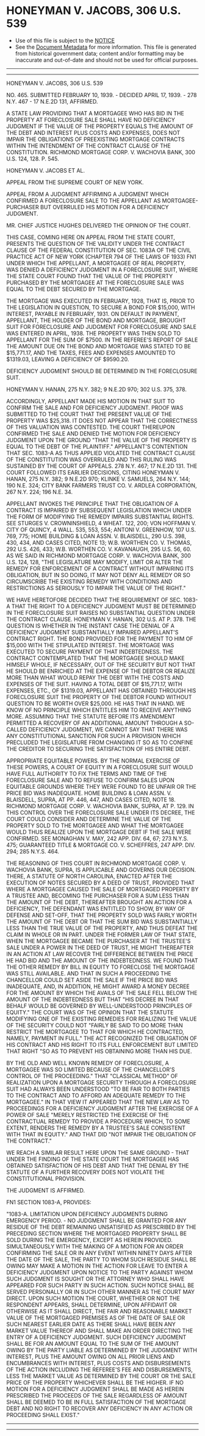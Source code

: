 ---
---

# HONEYMAN V. JACOBS, 306 U.S. 539

* Use of this file is subject to the [NOTICE](https://github.com/publicdocs/notice/blob/master/NOTICE)
* See the [Document Metadata](../../../) for more information.
  This file is generated from historical government data; content and/or formatting may be inaccurate and out-of-date and should not be used for official purposes.

----------
----------

HONEYMAN V. JACOBS, 306 U.S. 539

NO. 465.  SUBMITTED FEBRUARY 10, 1939.  - DECIDED APRIL 17, 1939.  - 278 N.Y. 467 - 17 N.E.2D 131, AFFIRMED.

A STATE LAW PROVIDING THAT A MORTGAGEE WHO HAS BID IN THE PROPERTY AT FORECLOSURE SALE SHALL HAVE NO DEFICIENCY JUDGMENT IF THE VALUE OF THE PROPERTY EQUALS THE AMOUNT OF THE DEBT AND INTEREST PLUS COSTS AND EXPENSES, DOES NOT IMPAIR THE OBLIGATIONS OF PREEXISTING MORTGAGE CONTRACTS WITHIN THE INTENDMENT OF THE CONTRACT CLAUSE OF THE CONSTITUTION.  RICHMOND MORTGAGE CORP. V. WACHOVIA BANK, 300 U.S. 124, 128.  P. 545.

HONEYMAN V. JACOBS ET AL.

APPEAL FROM THE SUPREME COURT OF NEW YORK.

APPEAL FROM A JUDGMENT AFFIRMING A JUDGMENT WHICH CONFIRMED A FORECLOSURE SALE TO THE APPELLANT AS MORTGAGEE-PURCHASER BUT OVERRULED HIS MOTION FOR A DEFICIENCY JUDGMENT.

MR. CHIEF JUSTICE HUGHES DELIVERED THE OPINION OF THE COURT.

THIS CASE, COMING HERE ON APPEAL FROM THE STATE COURT, PRESENTS THE QUESTION OF THE VALIDITY UNDER THE CONTRACT CLAUSE OF THE FEDERAL CONSTITUTION OF SEC. 1083A OF THE CIVIL PRACTICE ACT OF NEW YORK (CHAPTER 794 OF THE LAWS OF 1933)  FN1  UNDER WHICH THE APPELLANT, A MORTGAGEE OF REAL PROPERTY, WAS DENIED A DEFICIENCY JUDGMENT IN A FORECLOSURE SUIT, WHERE THE STATE COURT FOUND THAT THE VALUE OF THE PROPERTY PURCHASED BY THE MORTGAGEE AT THE FORECLOSURE SALE WAS EQUAL TO THE DEBT SECURED BY THE MORTGAGE.

THE MORTGAGE WAS EXECUTED IN FEBRUARY, 1928, THAT IS, PRIOR TO THE LEGISLATION IN QUESTION, TO SECURE A BOND FOR $15,000, WITH INTEREST, PAYABLE IN FEBRUARY, 1931.  ON DEFAULT IN PAYMENT, APPELLANT, THE HOLDER OF THE BOND AND MORTGAGE, BROUGHT SUIT FOR FORECLOSURE AND JUDGMENT FOR FORECLOSURE AND SALE WAS ENTERED IN APRIL, 1938.  THE PROPERTY WAS THEN SOLD TO APPELLANT FOR THE SUM OF $7500.  IN THE REFEREE'S REPORT OF SALE THE AMOUNT DUE ON THE BOND AND MORTGAGE WAS STATED TO BE $15,771.17, AND THE TAXES, FEES AND EXPENSES AMOUNTED TO $1319.03, LEAVING A DEFICIENCY OF $9590.20.

DEFICIENCY JUDGMENT SHOULD BE DETERMINED IN THE FORECLOSURE SUIT.

HONEYMAN V. HANAN, 275 N.Y. 382; 9 N.E.2D 970; 302 U.S. 375, 378.

ACCORDINGLY, APPELLANT MADE HIS MOTION IN THAT SUIT TO CONFIRM THE SALE AND FOR DEFICIENCY JUDGMENT.  PROOF WAS SUBMITTED TO THE COURT THAT THE PRESENT VALUE OF THE PROPERTY WAS $25,318.  IT DOES NOT APPEAR THAT THE CORRECTNESS OF THIS VALUATION WAS CONTESTED.  THE COURT THEREUPON CONFIRMED THE SALE AND DENIED THE MOTION FOR DEFICIENCY JUDGMENT UPON THE GROUND "THAT THE VALUE OF THE PROPERTY IS EQUAL TO THE DEBT OF THE PLAINTIFF."  APPELLANT'S CONTENTION THAT SEC. 1083-A AS THUS APPLIED VIOLATED THE CONTRACT CLAUSE OF THE CONSTITUTION WAS OVERRULED AND THIS RULING WAS SUSTAINED BY THE COURT OF APPEALS.  278 N.Y. 467; 17 N.E.2D 131.  THE COURT FOLLOWED ITS EARLIER DECISIONS, CITING HONEYMAN V. HANAN, 275 N.Y. 382; 9 N.E.2D 970; KLINKE V. SAMUELS, 264 N.Y. 144; 190 N.E. 324; CITY BANK FARMERS TRUST CO. V. ARDLEA CORPORATION, 267 N.Y. 224; 196 N.E. 34.

APPELLANT INVOKES THE PRINCIPLE THAT THE OBLIGATION OF A CONTRACT IS IMPAIRED BY SUBSEQUENT LEGISLATION WHICH UNDER THE FORM OF MODIFYING THE REMEDY IMPAIRS SUBSTANTIAL RIGHTS.  SEE STURGES V. CROWNINSHIELD, 4 WHEAT.  122, 200; VON HOFFMAN V. CITY OF QUINCY, 4 WALL.  535, 553, 554; ANTONI V. GREENHOW, 107 U.S. 769, 775; HOME BUILDING & LOAN ASSN. V. BLAISDELL, 290 U.S. 398, 430, 434, AND CASES CITED, NOTE 13; W.B. WORTHEN CO. V. THOMAS, 292 U.S. 426, 433; W.B. WORTHEN CO. V. KAVANAUGH, 295 U.S. 56, 60.  AS WE SAID IN RICHMOND MORTGAGE CORP. V. WACHOVIA BANK, 300 U.S. 124, 128, "THE LEGISLATURE MAY MODIFY, LIMIT OR ALTER THE REMEDY FOR ENFORCEMENT OF A CONTRACT WITHOUT IMPAIRING ITS OBLIGATION, BUT IN SO DOING, IT MAY NOT DENY ALL REMEDY OR SO CIRCUMSCRIBE THE EXISTING REMEDY WITH CONDITIONS AND RESTRICTIONS AS SERIOUSLY TO IMPAIR THE VALUE OF THE RIGHT."

WE HAVE HERETOFORE DECIDED THAT THE REQUIREMENT OF SEC. 1083-A THAT THE RIGHT TO A DEFICIENCY JUDGMENT MUST BE DETERMINED IN THE FORECLOSURE SUIT RAISES NO SUBSTANTIAL QUESTION UNDER THE CONTRACT CLAUSE.  HONEYMAN V. HANAN, 302 U.S. AT P. 378.  THE QUESTION IS WHETHER IN THE INSTANT CASE THE DENIAL OF A DEFICIENCY JUDGMENT SUBSTANTIALLY IMPAIRED APPELLANT'S CONTRACT RIGHT.  THE BOND PROVIDED FOR THE PAYMENT TO HIM OF $15,000 WITH THE STIPULATED INTEREST.  THE MORTGAGE WAS EXECUTED TO SECURE PAYMENT OF THAT INDEBTEDNESS.  THE CONTRACT CONTEMPLATED THAT THE MORTGAGEE SHOULD MAKE HIMSELF WHOLE, IF NECESSARY, OUT OF THE SECURITY BUT NOT THAT HE SHOULD BE ENRICHED AT THE EXPENSE OF THE DEBTOR OR REALIZE MORE THAN WHAT WOULD REPAY THE DEBT WITH THE COSTS AND EXPENSES OF THE SUIT.  HAVING A TOTAL DEBT OF $15,771.17, WITH EXPENSES, ETC., OF $1319.03, APPELLANT HAS OBTAINED THROUGH HIS FORECLOSURE SUIT THE PROPERTY OF THE DEBTOR FOUND WITHOUT QUESTION TO BE WORTH OVER $25,000.  HE HAS THAT IN HAND.  WE KNOW OF NO PRINCIPLE WHICH ENTITLES HIM TO RECEIVE ANYTHING MORE.  ASSUMING THAT THE STATUTE BEFORE ITS AMENDMENT PERMITTED A RECOVERY OF AN ADDITIONAL AMOUNT THROUGH A SO-CALLED DEFICIENCY JUDGMENT, WE CANNOT SAY THAT THERE WAS ANY CONSTITUTIONAL SANCTION FOR SUCH A PROVISION WHICH PRECLUDED THE LEGISLATURE FROM CHANGING IT SO AS TO CONFINE THE CREDITOR TO SECURING THE SATISFACTION OF HIS ENTIRE DEBT.

APPROPRIATE EQUITABLE POWERS.  BY THE NORMAL EXERCISE OF THESE POWERS, A COURT OF EQUITY IN A FORECLOSURE SUIT WOULD HAVE FULL AUTHORITY TO FIX THE TERMS AND TIME OF THE FORECLOSURE SALE AND TO REFUSE TO CONFIRM SALES UPON EQUITABLE GROUNDS WHERE THEY WERE FOUND TO BE UNFAIR OR THE PRICE BID WAS INADEQUATE.  HOME BUILDING & LOAN ASSN. V. BLAISDELL, SUPRA, AT PP. 446, 447, AND CASES CITED, NOTE 18.  RICHMOND MORTGAGE CORP. V. WACHOVIA BANK, SUPRA, AT P. 129.  IN THIS CONTROL OVER THE FORECLOSURE SALE UNDER ITS DECREE, THE COURT COULD CONSIDER AND DETERMINE THE VALUE OF THE PROPERTY SOLD TO THE MORTGAGEE AND WHAT THE MORTGAGEE WOULD THUS REALIZE UPON THE MORTGAGE DEBT IF THE SALE WERE CONFIRMED.  SEE MONAGHAN V. MAY, 242 APP. DIV. 64, 67; 273 N.Y.S. 475; GUARANTEED TITLE & MORTGAGE CO. V. SCHEFFRES, 247 APP. DIV. 294; 285 N.Y.S. 464.

THE REASONING OF THIS COURT IN RICHMOND MORTGAGE CORP. V. WACHOVIA BANK, SUPRA, IS APPLICABLE AND GOVERNS OUR DECISION.  THERE, A STATUTE OF NORTH CAROLINA, ENACTED AFTER THE EXECUTION OF NOTES SECURED BY A DEED OF TRUST, PROVIDED THAT WHERE A MORTGAGEE CAUSED THE SALE OF MORTGAGED PROPERTY BY A TRUSTEE AND, BECOMING THE PURCHASER FOR A SUM LESS THAN THE AMOUNT OF THE DEBT, THEREAFTER BROUGHT AN ACTION FOR A DEFICIENCY, THE DEFENDANT WAS ENTITLED TO SHOW, BY WAY OF DEFENSE AND SET-OFF, THAT THE PROPERTY SOLD WAS FAIRLY WORTH THE AMOUNT OF THE DEBT OR THAT THE SUM BID WAS SUBSTANTIALLY LESS THAN THE TRUE VALUE OF THE PROPERTY, AND THUS DEFEAT THE CLAIM IN WHOLE OR IN PART.  UNDER THE FORMER LAW OF THAT STATE, WHEN THE MORTGAGEE BECAME THE PURCHASER AT THE TRUSTEE'S SALE UNDER A POWER IN THE DEED OF TRUST, HE MIGHT THEREAFTER IN AN ACTION AT LAW RECOVER THE DIFFERENCE BETWEEN THE PRICE HE HAD BID AND THE AMOUNT OF THE INDEBTEDNESS.  WE FOUND THAT THE OTHER REMEDY BY BILL IN EQUITY TO FORECLOSE THE MORTGAGE WAS STILL AVAILABLE.  AND THAT IN SUCH A PROCEEDING THE CHANCELLOR COULD SET ASIDE THE SALE IF THE PRICE BID WAS INADEQUATE, AND, IN ADDITION, HE MIGHT AWARD A MONEY DECREE FOR THE AMOUNT BY WHICH THE AVAILS OF THE SALE FELL BELOW THE AMOUNT OF THE INDEBTEDNESS BUT THAT "HIS DECREE IN THAT BEHALF WOULD BE GOVERNED BY WELL-UNDERSTOOD PRINCIPLES OF EQUITY."  THE COURT WAS OF THE OPINION THAT THE STATUTE MODIFYING ONE OF THE EXISTING REMEDIES FOR REALIZING THE VALUE OF THE SECURITY COULD NOT "FAIRLY BE SAID TO DO MORE THAN RESTRICT THE MORTGAGEE TO THAT FOR WHICH HE CONTRACTED, NAMELY, PAYMENT IN FULL."  THE ACT RECOGNIZED THE OBLIGATION OF HIS CONTRACT AND HIS RIGHT TO ITS FULL ENFORCEMENT BUT LIMITED THAT RIGHT "SO AS TO PREVENT HIS OBTAINING MORE THAN HIS DUE.

BY THE OLD AND WELL KNOWN REMEDY OF FORECLOSURE, A MORTGAGEE WAS SO LIMITED BECAUSE OF THE CHANCELLOR'S CONTROL OF THE PROCEEDING."  THAT "CLASSICAL METHOD" OF REALIZATION UPON A MORTGAGE SECURITY THROUGH A FORECLOSURE SUIT HAD ALWAYS BEEN UNDERSTOOD "TO BE FAIR TO BOTH PARTIES TO THE CONTRACT AND TO AFFORD AN ADEQUATE REMEDY TO THE MORTGAGEE."  IN THAT VIEW IT APPEARED THAT THE NEW LAW AS TO PROCEEDINGS FOR A DEFICIENCY JUDGMENT AFTER THE EXERCISE OF A POWER OF SALE "MERELY RESTRICTED THE EXERCISE OF THE CONTRACTUAL REMEDY TO PROVIDE A PROCEDURE WHICH, TO SOME EXTENT, RENDERS THE REMEDY BY A TRUSTEE'S SALE CONSISTENT WITH THAT IN EQUITY."  AND THAT DID "NOT IMPAIR THE OBLIGATION OF THE CONTRACT."

WE REACH A SIMILAR RESULT HERE UPON THE SAME GROUND - THAT UNDER THE FINDING OF THE STATE COURT THE MORTGAGEE HAS OBTAINED SATISFACTION OF HIS DEBT AND THAT THE DENIAL BY THE STATUTE OF A FURTHER RECOVERY DOES NOT VIOLATE THE CONSTITUTIONAL PROVISION.

THE JUDGMENT IS AFFIRMED.

FN1  SECTION 1083-A, PROVIDES:

"1083-A.  LIMITATION UPON DEFICIENCY JUDGMENTS DURING EMERGENCY PERIOD.  - NO JUDGMENT SHALL BE GRANTED FOR ANY RESIDUE OF THE DEBT REMAINING UNSATISFIED AS PRESCRIBED BY THE PRECEDING SECTION WHERE THE MORTGAGED PROPERTY SHALL BE SOLD DURING THE EMERGENCY, EXCEPT AS HEREIN PROVIDED.  SIMULTANEOUSLY WITH THE MAKING OF A MOTION FOR AN ORDER CONFIRMING THE SALE OR IN ANY EVENT WITHIN NINETY DAYS AFTER THE DATE OF THE SALE, THE PARTY TO WHOM SUCH RESIDUE SHALL BE OWING MAY MAKE A MOTION IN THE ACTION FOR LEAVE TO ENTER A DEFICIENCY JUDGMENT UPON NOTICE TO THE PARTY AGAINST WHOM SUCH JUDGMENT IS SOUGHT OR THE ATTORNEY WHO SHALL HAVE APPEARED FOR SUCH PARTY IN SUCH ACTION.  SUCH NOTICE SHALL BE SERVED PERSONALLY OR IN SUCH OTHER MANNER AS THE COURT MAY DIRECT.  UPON SUCH MOTION THE COURT, WHETHER OR NOT THE RESPONDENT APPEARS, SHALL DETERMINE, UPON AFFIDAVIT OR OTHERWISE AS IT SHALL DIRECT, THE FAIR AND REASONABLE MARKET VALUE OF THE MORTGAGED PREMISES AS OF THE DATE OF SALE OR SUCH NEAREST EARLIER DATE AS THERE SHALL HAVE BEEN ANY MARKET VALUE THEREOF AND SHALL MAKE AN ORDER DIRECTING THE ENTRY OF A DEFICIENCY JUDGMENT.  SUCH DEFICIENCY JUDGMENT SHALL BE FOR AN AMOUNT EQUAL TO THE SUM OF THE AMOUNT OWING BY THE PARTY LIABLE AS DETERMINED BY THE JUDGMENT WITH INTEREST, PLUS THE AMOUNT OWING ON ALL PRIOR LIENS AND ENCUMBRANCES WITH INTEREST, PLUS COSTS AND DISBURSEMENTS OF THE ACTION INCLUDING THE REFEREE'S FEE AND DISBURSEMENTS, LESS THE MARKET VALUE AS DETERMINED BY THE COURT OR THE SALE PRICE OF THE PROPERTY WHICHEVER SHALL BE THE HIGHER.  IF NO MOTION FOR A DEFICIENCY JUDGMENT SHALL BE MADE AS HEREIN PRESCRIBED THE PROCEEDS OF THE SALE REGARDLESS OF AMOUNT SHALL BE DEEMED TO BE IN FULL SATISFACTION OF THE MORTGAGE DEBT AND NO RIGHT TO RECOVER ANY DEFICIENCY IN ANY ACTION OR PROCEEDING SHALL EXIST."


----------
----------

